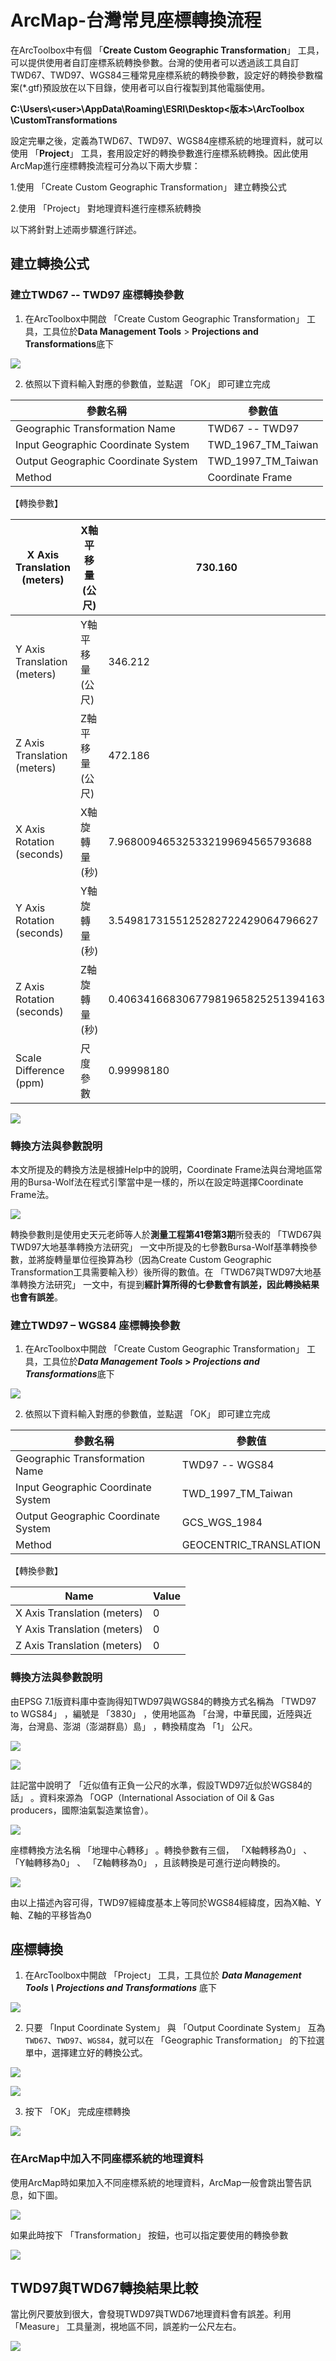 # ArcMap-台灣常見座標轉換流程

在ArcToolbox中有個 「**Create Custom Geographic Transformation**」 工具，可以提供使用者自訂座標系統轉換參數。台灣的使用者可以透過該工具自訂TWD67、TWD97、WGS84三種常見座標系統的轉換參數，設定好的轉換參數檔案(\*.gtf)預設放在以下目錄，使用者可以自行複製到其他電腦使用。

<!--more-->

**C:\\Users\\&lt;user&gt;\\AppData\\Roaming\\ESRI\\Desktop&lt;版本&gt;\\ArcToolbox \\CustomTransformations**

設定完畢之後，定義為TWD67、TWD97、WGS84座標系統的地理資料，就可以使用 「**Project**」 工具，套用設定好的轉換參數進行座標系統轉換。因此使用ArcMap進行座標轉換流程可分為以下兩大步驟：

1.使用 「Create Custom Geographic Transformation」 建立轉換公式

2.使用 「Project」 對地理資料進行座標系統轉換

以下將針對上述兩步驟進行詳述。

## 建立轉換公式

### 建立TWD67 -- TWD97 座標轉換參數

1. 在ArcToolbox中開啟 「Create Custom Geographic Transformation」 工具，工具位於**Data Management Tools** > **Projections and Transformations**底下

  ![](./images/ArcMap-台灣常見座標轉換流程/image2.png)

2. 依照以下資料輸入對應的參數值，並點選 「OK」 即可建立完成

  | 參數名稱                              | 參數值               |
  |-------------------------------------  |-------------------- |
  | Geographic Transformation Name        | TWD67 -- TWD97      |
  | Input Geographic Coordinate System    | TWD_1967_TM_Taiwan  |
  | Output Geographic Coordinate System   | TWD_1997_TM_Taiwan  |
  | Method                                | Coordinate Frame    |

  【轉換參數】

  | X Axis Translation (meters)   | X軸平移量(公尺)   | 730.160                             |
  |-----------------------------  |-----------------  |------------------------------------ |
  | Y Axis Translation (meters)   | Y軸平移量(公尺)   | 346.212                             |
  | Z Axis Translation (meters)   | Z軸平移量(公尺)   | 472.186                             |
  | X Axis Rotation (seconds)     | X軸旋轉量(秒)    | 7.968009465325332199694565793688    |
  | Y Axis Rotation (seconds)     | Y軸旋轉量(秒)    | 3.5498173155125282722429064796627   |
  | Z Axis Rotation (seconds)     | Z軸旋轉量(秒)    | 0.40634166830677981965825251394163  |
  | Scale Difference (ppm)        | 尺度參數          | 0.99998180                          |

  ![](./images/ArcMap-台灣常見座標轉換流程/image3.png)

### 轉換方法與參數說明

本文所提及的轉換方法是根據Help中的說明，Coordinate Frame法與台灣地區常用的Bursa-Wolf法在程式引擎當中是一樣的，所以在設定時選擇Coordinate Frame法。

  ![](./images/ArcMap-台灣常見座標轉換流程/image4.png)

轉換參數則是使用史天元老師等人於**測量工程第41卷第3期**所發表的 「TWD67與TWD97大地基準轉換方法研究」 一文中所提及的七參數Bursa-Wolf基準轉換參數，並將旋轉量單位徑換算為秒（因為Create Custom Geographic Transformation工具需要輸入秒）後所得的數值。在 「TWD67與TWD97大地基準轉換方法研究」 一文中，有提到**經計算所得的七參數會有誤差，因此轉換結果也會有誤差**。

### 建立TWD97 – WGS84 座標轉換參數

1. 在ArcToolbox中開啟 「Create Custom Geographic Transformation」 工具，工具位於***Data Management Tools* > *Projections and Transformations***底下

  ![](./images/ArcMap-台灣常見座標轉換流程/image2.png)

2. 依照以下資料輸入對應的參數值，並點選 「OK」 即可建立完成

  | 參數名稱                              | 參數值                   |
  |-------------------------------------  |------------------------ |
  | Geographic Transformation Name        | TWD97 -- WGS84          |
  | Input Geographic Coordinate System    | TWD_1997_TM_Taiwan      |
  | Output Geographic Coordinate System   | GCS_WGS_1984            |
  | Method                                | GEOCENTRIC_TRANSLATION  |

  【轉換參數】

  | Name                          | Value   |
  |-----------------------------  |-------  |
  | X Axis Translation (meters)   | 0       |
  | Y Axis Translation (meters)   | 0       |
  | Z Axis Translation (meters)   | 0       |

### 轉換方法與參數說明

由EPSG 7.1版資料庫中查詢得知TWD97與WGS84的轉換方式名稱為 「TWD97 to WGS84」 ，編號是 「3830」 ，使用地區為 「台灣，中華民國，近陸與近海，台灣島、澎湖（澎湖群島）島」 ，轉換精度為 「1」 公尺。

![](./images/ArcMap-台灣常見座標轉換流程/image5.png)

![](./images/ArcMap-台灣常見座標轉換流程/image6.png)

註記當中說明了 「近似值有正負一公尺的水準，假設TWD97近似於WGS84的話」 。資料來源為 「OGP（International Association of Oil & Gas producers，國際油氣製造業協會）。

![](./images/ArcMap-台灣常見座標轉換流程/image7.png)

座標轉換方法名稱 「地理中心轉移」 。轉換參數有三個， 「X軸轉移為0」 、 「Y軸轉移為0」 、 「Z軸轉移為0」 ，且該轉換是可進行逆向轉換的。

![](./images/ArcMap-台灣常見座標轉換流程/image8.png)

由以上描述內容可得，TWD97經緯度基本上等同於WGS84經緯度，因為X軸、Y軸、Z軸的平移皆為0

## 座標轉換

1. 在ArcToolbox中開啟 「Project」 工具，工具位於 ***Data Management Tools \\ Projections and Transformations*** 底下

  ![](./images/ArcMap-台灣常見座標轉換流程/image9.png)

2. 只要 「Input Coordinate System」 與 「Output Coordinate System」 互為`TWD67`、`TWD97`、`WGS84`，就可以在 「Geographic Transformation」 的下拉選單中，選擇建立好的轉換公式。

  ![](./images/ArcMap-台灣常見座標轉換流程/image10.png)

  ![](./images/ArcMap-台灣常見座標轉換流程/image11.png)

3. 按下 「OK」 完成座標轉換

  ![](./images/ArcMap-台灣常見座標轉換流程/image12.png)

### 在ArcMap中加入不同座標系統的地理資料

使用ArcMap時如果加入不同座標系統的地理資料，ArcMap一般會跳出警告訊息，如下圖。

![](./images/ArcMap-台灣常見座標轉換流程/image13.png)

如果此時按下 「Transformation」 按鈕，也可以指定要使用的轉換參數

![](./images/ArcMap-台灣常見座標轉換流程/image14.png)

## TWD97與TWD67轉換結果比較

當比例尺要放到很大，會發現TWD97與TWD67地理資料會有誤差。利用 「Measure」 工具量測，視地區不同，誤差約一公尺左右。

![](./images/ArcMap-台灣常見座標轉換流程/image15.png)